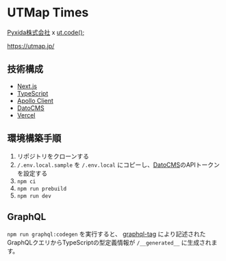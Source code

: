 # UTMap Times

[Pyxida株式会社](https://pyxida.jp/) x [ut.code();](https://utcode.net/)

https://utmap.jp/

## 技術構成

* [Next.js](https://nextjs.org/)
* [TypeScript](https://nextjs.org/)
* [Apollo Client](https://www.apollographql.com/)
* [DatoCMS](https://www.datocms.com/)
* [Vercel](https://vercel.com/)

## 環境構築手順

1. リポジトリをクローンする
2. `/.env.local.sample` を `/.env.local` にコピーし、[DatoCMS](https://www.datocms.com/)のAPIトークンを設定する
3. `npm ci`
4. `npm run prebuild`
5. `npm run dev`

## GraphQL

`npm run graphql:codegen` を実行すると、 [graphql-tag](https://github.com/apollographql/graphql-tag) により記述されたGraphQLクエリからTypeScriptの型定義情報が `/__generated__` に生成されます。
